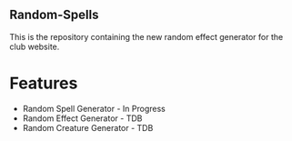 ## Random-Spells
This is the repository containing the new random effect generator for the club website. 
# Features
- Random Spell Generator - In Progress
- Random Effect Generator - TDB
- Random Creature Generator - TDB

